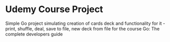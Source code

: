 # Udemy Course Project
Simple Go project simulating creation of cards deck and functionality for it - print, shuffle, deal, save to file, new deck from file for the course Go: The complete developers guide
